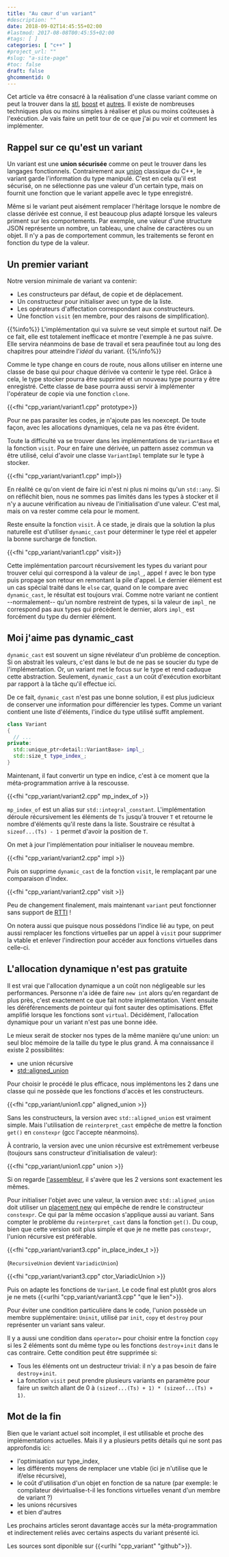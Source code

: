 ```yaml
---
title: "Au cœur d'un variant"
#description: ""
date: 2018-09-02T14:45:55+02:00
#lastmod: 2017-08-08T00:45:55+02:00
#tags: [ ]
categories: [ "c++" ]
#project_url: ""
#slug: "a-site-page"
#toc: false
draft: false
ghcommentid: 0
---
```


Cet article va être consacré à la réalisation d'une classe variant comme on peut la trouver dans la [stl](http://en.cppreference.com/w/cpp/utility/variant), [boost](http://en.cppreference.com/w/cpp/utility/variant) et [autres](https://github.com/mapbox/variant). Il existe de nombreuses techniques plus ou moins simples à réaliser et plus ou moins coûteuses à l'exécution. Je vais faire un petit tour de ce que j'ai pu voir et comment les implémenter.


## Rappel sur ce qu'est un variant

Un variant est une **union sécurisée** comme on peut le trouver dans les langages fonctionnels.
Contrairement aux [union](http://en.cppreference.com/w/cpp/language/union) classique du C++, le variant garde l'information du type manipulé.
C'est en cela qu'il est sécurisé, on ne sélectionne pas une valeur d'un certain type,
mais on fournit une fonction que le variant appelle avec le type enregistré.

Même si le variant peut aisément remplacer l'héritage lorsque le nombre de classe dérivée est connue,
il est beaucoup plus adapté lorsque les valeurs priment sur les comportements.
Par exemple, une valeur d'une structure JSON représente un nombre, un tableau, une chaîne de caractères ou un objet.
Il n'y a pas de comportement commun, les traitements se feront en fonction du type de la valeur.


## Un premier variant

Notre version minimale de variant va contenir:

- Les constructeurs par défaut, de copie et de déplacement.
- Un constructeur pour initialiser avec un type de la liste.
- Les opérateurs d'affectation correspondant aux constructeurs.
- Une fonction `visit` (en membre, pour des raisons de simplification).

{{%info%}}
  L'implémentation qui va suivre se veut simple et surtout naïf. De ce fait, elle est totalement inefficace et montre l'exemple à ne pas suivre.
  Elle servira néanmoins de base de travail et sera peaufinée tout au long des chapitres pour atteindre l'*idéal* du variant.
{{%/info%}}

Comme le type change en cours de route, nous allons utiliser en interne une classe de base qui pour chaque dérivée va contenir le type réel.
Grâce à cela, le type stocker pourra être supprimé et un nouveau type pourra y être enregistré.
Cette classe de base pourra aussi servir à implémenter l'opérateur de copie via une fonction `clone`.

{{<fhi "cpp_variant/variant1.cpp" prototype>}}

Pour ne pas parasiter les codes, je n'ajoute pas les noexcept. De toute façon, avec les allocations dynamiques, cela ne va pas être évident.

Toute la difficulté va se trouver dans les implémentations de `VariantBase` et la fonction `visit`. Pour en faire une dérivée, un pattern assez commun va être utilisé, celui d'avoir une classe `VariantImpl` template sur le type à stocker.

{{<fhi "cpp_variant/variant1.cpp" impl>}}

En réalité ce qu'on vient de faire ici n'est ni plus ni moins qu'un `std::any`. Si on réfléchit bien, nous ne sommes pas limités dans les types à stocker et il n'y a aucune vérification au niveau de l'initialisation d'une valeur. C'est mal, mais on va rester comme cela pour le moment.

Reste ensuite la fonction `visit`. À ce stade, je dirais que la solution la plus naturelle est d'utiliser `dynamic_cast` pour déterminer le type réel et appeler la bonne surcharge de fonction.

{{<fhi "cpp_variant/variant1.cpp" visit>}}

Cette implémentation parcourt récursivement les types du variant pour trouver celui qui correspond à la valeur de `impl_`, appel `f` avec le bon type puis propage son retour en remontant la pile d'appel.
Le dernier élément est un cas spécial traité dans le `else` car, quand on le compare avec `dynamic_cast`, le résultat est toujours vrai.
Comme notre variant ne contient --normalement-- qu'un nombre restreint de types, si la valeur de `impl_` ne correspond pas aux types qui précèdent le dernier, alors `impl_` est forcément du type du dernier élément.


## Moi j'aime pas dynamic_cast

`dynamic_cast` est souvent un signe révélateur d'un problème de conception. Si on abstrait les valeurs, c'est dans le but de ne pas se soucier du type de l'implémentation. Or, un variant met le focus sur le type et rend caduque cette abstraction. Seulement, `dynamic_cast` a un coût d'exécution exorbitant par rapport à la tâche qu'il effectue ici.

De ce fait, `dynamic_cast` n'est pas une bonne solution, il est plus judicieux de conserver une information pour différencier les types. Comme un variant contient une liste d'éléments, l'indice du type utilisé suffit amplement.

```cpp
class Variant
{
  // ...
private:
  std::unique_ptr<detail::VariantBase> impl_;
  std::size_t type_index_;
}
```

Maintenant, il faut convertir un type en indice, c'est à ce moment que la méta-programmation arrive à la rescousse.

{{<fhi "cpp_variant/variant2.cpp" mp_index_of >}}

`mp_index_of` est un alias sur `std::integral_constant`. L'implémentation déroule récursivement les éléments de `Ts` jusqu'à trouver `T` et retourne le nombre d'éléments qu'il reste dans la liste. Soustraire ce résultat à `sizeof...(Ts) - 1` permet d'avoir la position de `T`.

On met à jour l'implémentation pour initialiser le nouveau membre.

{{<fhi "cpp_variant/variant2.cpp" impl >}}

Puis on supprime `dynamic_cast` de la fonction `visit`, le remplaçant par une comparaison d'index.

{{<fhi "cpp_variant/variant2.cpp" visit >}}

Peu de changement finalement, mais maintenant `variant` peut fonctionner sans support de [RTTI](https://fr.wikipedia.org/wiki/Run-time_type_information) !

On notera aussi que puisque nous possédons l'indice lié au type, on peut aussi remplacer les fonctions virtuelles par un appel à `visit` pour supprimer la vtable et enlever l'indirection pour accéder aux fonctions virtuelles dans celle-ci.


## L'allocation dynamique n'est pas gratuite

Il est vrai que l'allocation dynamique a un coût non négligeable sur les performances. Personne n'a idée de faire `new int` alors qu'en regardant de plus près, c'est exactement ce que fait notre implémentation. Vient ensuite les déréférencements de pointeur qui font sauter des optimisations. Effet amplifié lorsque les fonctions sont `virtual`. Décidément, l'allocation dynamique pour un variant n'est pas une bonne idée.

Le mieux serait de stocker nos types de la même manière qu'une union: un seul bloc mémoire de la taille du type le plus grand. À ma connaissance il existe 2 possibilités:

- une union récursive
- [std::aligned_union](http://en.cppreference.com/w/cpp/types/aligned_union)

Pour choisir le procédé le plus efficace, nous implémentons les 2 dans une classe qui ne possède que les fonctions d'accès et les constructeurs.

{{<fhi "cpp_variant/union1.cpp" aligned_union >}}

Sans les constructeurs, la version avec `std::aligned_union` est vraiment simple. Mais l'utilisation de `reinterpret_cast` empêche de mettre la fonction `get()` en `constexpr` (gcc l'accepte néanmoins).

À contrario, la version avec une union récursive est extrêmement verbeuse (toujours sans constructeur d'initialisation de valeur):

{{<fhi "cpp_variant/union1.cpp" union >}}

Si on regarde [l'assembleur](https://godbolt.org/g/xu9fwh), il s'avère que les 2 versions sont exactement les mêmes.

Pour initialiser l'objet avec une valeur, la version avec `std::aligned_union` doit utiliser un [placement new](http://en.cppreference.com/w/cpp/language/new) qui empêche de rendre le constructeur `constexpr`. Ce qui par la même occasion s'applique aussi au variant. Sans compter le problème du `reinterpret_cast` dans la fonction `get()`. Du coup, bien que cette version soit plus simple et que je ne mette pas `constexpr`, l'union récursive est préférable.

{{<fhi "cpp_variant/variant3.cpp" in_place_index_t >}}

(`RecursiveUnion` devient `VariadicUnion`)

{{<fhi "cpp_variant/variant3.cpp" ctor_VariadicUnion >}}

Puis on adapte les fonctions de `Variant`.
Le code final est plutôt gros alors je ne mets {{<urlhi "cpp_variant/variant3.cpp" "que le lien">}}.

Pour éviter une condition particulière dans le code, l'union possède un membre supplémentaire: `Uninit`, utilisé par `init`, `copy` et `destroy` pour représenter un variant sans valeur.

Il y a aussi une condition dans `operator=` pour choisir entre la fonction `copy` si les 2 éléments sont du même type ou les fonctions `destroy`+`init` dans le cas contraire. Cette condition peut être supprimée si:

- Tous les éléments ont un destructeur trivial: il n'y a pas besoin de faire `destroy`+`init`.
- La fonction `visit` peut prendre plusieurs variants en paramètre pour faire un switch allant de 0 à `(sizeof...(Ts) + 1) * (sizeof...(Ts) + 1)`.


## Mot de la fin

Bien que le variant actuel soit incomplet, il est utilisable et proche des implémentations actuelles. Mais il y a plusieurs petits détails qui ne sont pas approfondis ici:

- l'optimisation sur type_index,
- les différents moyens de remplacer une vtable (ici je n'utilise que le if/else récursive),
- le coût d'utilisation d'un objet en fonction de sa nature (par exemple: le compilateur dévirtualise-t-il les fonctions virtuelles venant d'un membre de variant ?)
- les unions récursives
- et bien d'autres

Les prochains articles seront davantage accès sur la méta-programmation et indirectement reliés avec certains aspects du variant présenté ici.

Les sources sont diponible sur {{<urlhi "cpp_variant" "github">}}.
